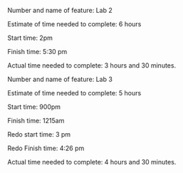 


Number and name of feature: Lab 2

Estimate of time needed to complete: 6 hours

Start time: 2pm

Finish time: 5:30 pm

Actual time needed to complete: 3 hours and 30 minutes.


Number and name of feature: Lab 3

Estimate of time needed to complete: 5 hours

Start time: 900pm

Finish time: 1215am

Redo start time: 3 pm

Redo Finish time: 4:26 pm

Actual time needed to complete: 4 hours and 30 minutes.
